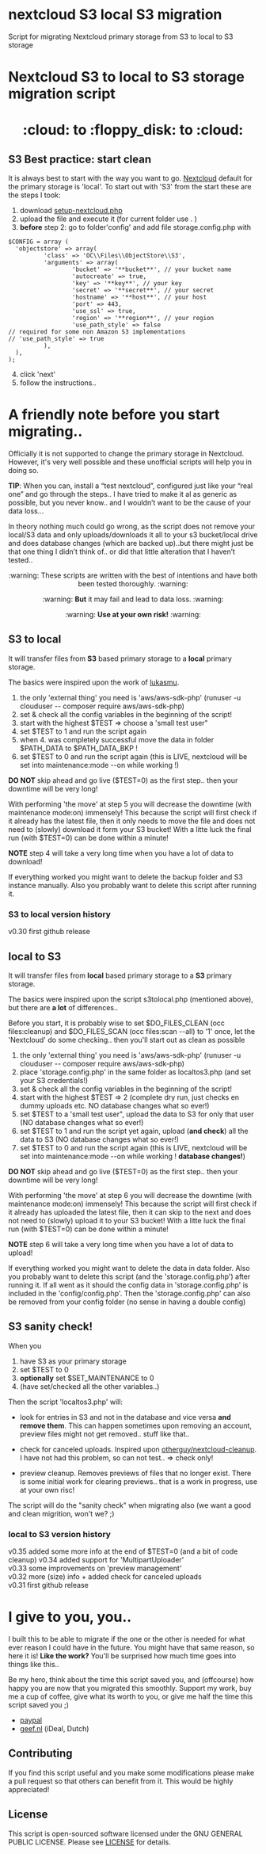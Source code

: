 # nextcloud S3 local S3 migration
 Script for migrating Nextcloud primary storage from S3 to local to S3 storage

# Nextcloud S3 to local to S3 storage migration script
<h1 align="center">:cloud: to :floppy_disk: to :cloud:</h1>

## S3 Best practice: start clean
It is always best to start with the way you want to go. [Nextcloud](https://nextcloud.com/) default for the primary storage is 'local'.
To start out with 'S3' from the start these are the steps I took:
1. download [setup-nextcloud.php](https://github.com/nextcloud/web-installer/blob/master/setup-nextcloud.php)
2. upload the file and execute it (for current folder use . )
3. **before** step 2: go to folder'config' and add file storage.config.php with
```<?php
$CONFIG = array (
  'objectstore' => array(
          'class' => 'OC\\Files\\ObjectStore\\S3',
          'arguments' => array(
                  'bucket' => '**bucket**', // your bucket name
                  'autocreate' => true,
                  'key' => '**key**', // your key
                  'secret' => '**secret**', // your secret
                  'hostname' => '**host**', // your host
                  'port' => 443,
                  'use_ssl' => true,
                  'region' => '**region**', // your region
                  'use_path_style' => false
// required for some non Amazon S3 implementations
// 'use_path_style' => true
          ),
  ),
);
```
4. click 'next'
5. follow the instructions..

# A friendly note before you start migrating..
Officially it is not supported to change the primary storage in Nextcloud.
However, it's very well possible and these unofficial scripts will help you in doing so.

**TIP**: When you can, install a “test nextcloud”, configured just like your “real one” and go through the steps.. I have tried to make it al as generic as possible, but you never know.. and I wouldn’t want to be the cause of your data loss…

In theory nothing much could go wrong, as the script does not remove your local/S3 data and only uploads/downloads it all to your s3 bucket/local drive and does database changes (which are backed up)..but there might just be that one thing I didn’t think of.. or did that little alteration that I haven’t tested..

<p align="center">:warning: These scripts are written with the best of intentions and have both been tested thoroughly. :warning:</p>
<p align="center">:warning: <strong>But</strong> it may fail and lead to data loss. :warning:</p>
<p align="center">:warning: <strong>Use at your own risk!</strong> :warning:</p>

## S3 to local
It will transfer files from **S3** based primary storage to a **local** primary storage.

The basics were inspired upon the work of [lukasmu](https://github.com/lukasmu/nextcloud-s3-to-disk-migration/).

1. the only 'external thing' you need is 'aws/aws-sdk-php' (runuser -u clouduser -- composer require aws/aws-sdk-php)
2. set & check all the config variables in the beginning of the script!
3. start with the highest $TEST => choose a 'small test user"
4. set $TEST to 1 and run the script again
5. when 4. was completely successful move the data in folder $PATH_DATA to $PATH_DATA_BKP !
6. set $TEST to 0 and run the script again (this is LIVE, nextcloud will be set into maintenance:mode --on while working !)

**DO NOT** skip ahead and go live ($TEST=0) as the first step.. then your downtime will be very long!

With performing 'the move' at step 5 you will decrease the downtime (with maintenance mode:on) immensely!
This because the script will first check if it already has the latest file, then it only needs to move the file and does not need to (slowly) download it form your S3 bucket!
With a litte luck the final run (with $TEST=0) can be done within a minute!

**NOTE** step 4 will take a very long time when you have a lot of data to download!

If everything worked you might want to delete the backup folder and S3 instance manually.
Also you probably want to delete this script after running it.

### S3 to local version history
v0.30 first github release

## local to S3
It will transfer files from **local** based primary storage to a **S3** primary storage.

The basics were inspired upon the script s3tolocal.php (mentioned above), but there are **a lot** of differences..

Before you start, it is probably wise to set $DO_FILES_CLEAN (occ files:cleanup)
and $DO_FILES_SCAN (occ files:scan --all) to '1' once, let the 'Nextcloud' do some checking.. then you'll start out as clean as possible

1. the only 'external thing' you need is 'aws/aws-sdk-php' (runuser -u clouduser -- composer require aws/aws-sdk-php)
2. place 'storage.config.php' in the same folder as localtos3.php (and set your S3 credentials!)
3. set & check all the config variables in the beginning of the script!
4. start with the highest $TEST => 2 (complete dry run, just checks en dummy uploads etc. NO database changes what so ever!)
5. set $TEST to a 'small test user", upload the data to S3 for only that user (NO database changes what so ever!)
6. set $TEST to 1 and run the script yet again, upload (**and check**) all the data to S3 (NO database changes what so ever!)
7. set $TEST to 0 and run the script again (this is LIVE, nextcloud will be set into maintenance:mode --on while working ! **database changes!**)

**DO NOT** skip ahead and go live ($TEST=0) as the first step.. then your downtime will be very long!

With performing 'the move' at step 6 you will decrease the downtime (with maintenance mode:on) immensely!
This because the script will first check if it already has uploaded the latest file, then it can skip to the next and does not need to (slowly) upload it to your S3 bucket!
With a litte luck the final run (with $TEST=0) can be done within a minute!

**NOTE** step 6 will take a very long time when you have a lot of data to upload!

If everything worked you might want to delete the data in data folder.
Also you probably want to delete this script (and the 'storage.config.php') after running it.
If all went as it should the config data in 'storage.config.php' is included in the 'config/config.php'. Then the 'storage.config.php' can also be removed from your config folder (no sense in having a double config)

## S3 sanity check!
When you
1. have S3 as your primary storage
2. set $TEST to 0
3. **optionally** set $SET_MAINTENANCE to 0
4. (have set/checked all the other variables..)

Then the script 'localtos3.php' will:
- look for entries in S3 and not in the database and vice versa **and remove them**.
This can happen sometimes upon removing an account, preview files might not get removed.. stuff like that..

- check for canceled uploads.
Inspired upon [otherguy/nextcloud-cleanup](https://github.com/otherguy/nextcloud-cleanup/blob/main/clean.php). I have not had this problem, so can not test.. => check only!

- preview cleanup.
Removes previews of files that no longer exist.
There is some initial work for clearing previews.. that is a work in progress, use at your own risc!

The script will do the "sanity check" when migrating also (we want a good and clean migrition, won't we? ;)

### local to S3 version history
v0.35 added some more info at the end of $TEST=0 (and a bit of code cleanup)
v0.34 added support for 'MultipartUploader'\
v0.33 some improvements on 'preview management'\
v0.32 more (size) info + added check for canceled uploads\
v0.31 first github release

# I give to you, you..

I built this to be able to migrate if the one or the other is needed for what ever reason I could have in the future.
You might have that same reason, so here it is!
**Like the work?** You'll be surprised how much time goes into things like this.. 

Be my hero, think about the time this script saved you, and (offcourse) how happy you are now that you migrated this smoothly.
Support my work, buy me a cup of coffee, give what its worth to you, or give me half the time this script saved you ;)
- [paypal](https://paypal.me/eesgertoering)
- [geef.nl](https://www.geef.nl/en/donate?action=15544) (iDeal, Dutch)

## Contributing

If you find this script useful and you make some modifications please make a pull request so that others can benefit from it. This would be highly appreciated!

## License

This script is open-sourced software licensed under the GNU GENERAL PUBLIC LICENSE. Please see [LICENSE](LICENSE.md) for details.
